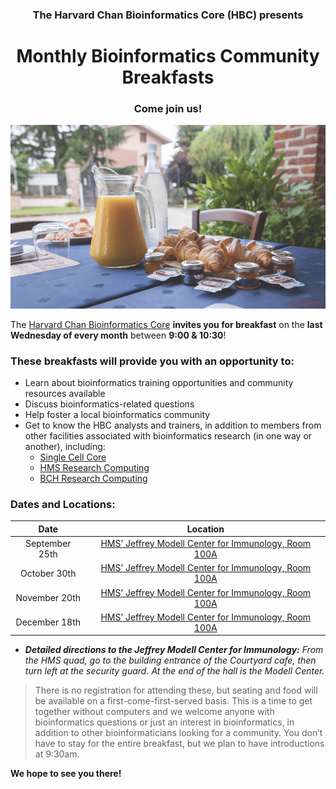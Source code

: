 <center><h3> The Harvard Chan Bioinformatics Core (HBC) presents  </h3></center>


<center> <h1> Monthly Bioinformatics Community Breakfasts </h1> </center>

<center> <h3> <b> Come join us! </b> </h3> </center>

<p align="center">
<img src="assets/images/breakfast_Monvej.png" width="700">
</p>


The [Harvard Chan Bioinformatics Core](http://bioinformatics.sph.harvard.edu/) **invites you for breakfast** on the **last Wednesday of every month** between **9:00 & 10:30**!

### These breakfasts will provide you with an opportunity to:

* Learn about bioinformatics training opportunities and community resources available
* Discuss bioinformatics-related questions
* Help foster a local bioinformatics community
* Get to know the HBC analysts and trainers, in addition to members from other facilities associated with bioinformatics research (in one way or another), including:
  * [Single Cell Core](https://singlecellcore.hms.harvard.edu/)
  * [HMS Research Computing](https://rc.hms.harvard.edu/)
  * [BCH Research Computing](https://www.researchcomputing.org/)
 
### Dates and Locations: 

| Date |  Location |
| :----: | :----: |
| September 25th | [HMS’ Jeffrey Modell Center for Immunology, Room 100A](https://goo.gl/maps/23ck7uK8LggeecGY6) |
| October 30th | [HMS’ Jeffrey Modell Center for Immunology, Room 100A](https://goo.gl/maps/23ck7uK8LggeecGY6) |
| November 20th | [HMS’ Jeffrey Modell Center for Immunology, Room 100A](https://goo.gl/maps/23ck7uK8LggeecGY6) |
| December 18th | [HMS’ Jeffrey Modell Center for Immunology, Room 100A](https://goo.gl/maps/23ck7uK8LggeecGY6) |

* _**Detailed directions to the Jeffrey Modell Center for Immunology:** From the HMS quad, go to the building entrance of the Courtyard cafe, then turn left at the security guard. At the end of the hall is the Modell Center._


> There is no registration for attending these, but seating and food will be available on a first-come-first-served basis. This is a time to get together without computers and we welcome anyone with bioinformatics questions or just an interest in bioinformatics, in addition to other bioinformaticians looking for a community. You don’t have to stay for the entire breakfast, but we plan to have introductions at 9:30am. 


**We hope to see you there!**
 
